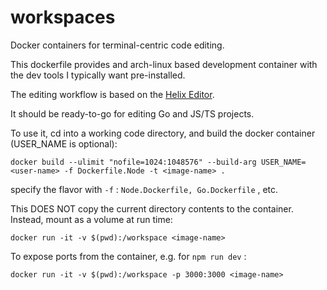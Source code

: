 # workspaces
Docker containers for terminal-centric code editing. 

This dockerfile provides and arch-linux based development container with the dev tools I typically want pre-installed.

The editing workflow is based on the [Helix Editor](https://helix-editor.com/).

It should be ready-to-go for editing Go and JS/TS projects. 

To use it, cd into a working code directory, and build the docker container (USER_NAME is optional):

```
docker build --ulimit "nofile=1024:1048576" --build-arg USER_NAME=<user-name> -f Dockerfile.Node -t <image-name> .
```

specify the flavor with `-f` : `Node.Dockerfile, Go.Dockerfile` , etc. 

This DOES NOT copy the current directory contents to the container. 
Instead, mount as a volume at run time: 

```
docker run -it -v $(pwd):/workspace <image-name>
```

To expose ports from the container, e.g. for `npm run dev` :

```
docker run -it -v $(pwd):/workspace -p 3000:3000 <image-name>
```



